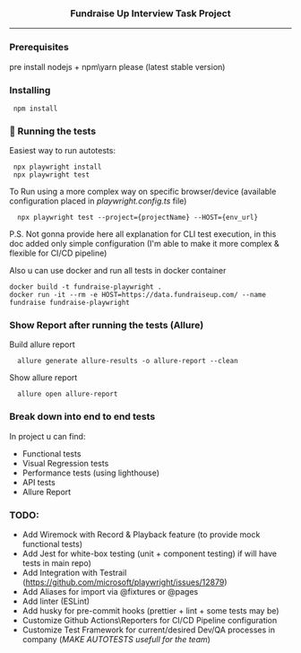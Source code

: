 <h3 align="center">Fundraise Up Interview Task Project</h3>

---


### Prerequisites

pre install nodejs + npm\yarn please (latest stable version)


### Installing

```
 npm install
```

### 🔧 Running the tests

Easiest way to run autotests:

```
 npx playwright install
 npx playwright test 
```

To Run using a more complex way on specific browser/device (available configuration placed in *playwright.config.ts* file)

```
  npx playwright test --project={projectName} --HOST={env_url}
```

P.S. Not gonna provide here all explanation for CLI test execution, in this doc added only simple configuration (I'm able to make it more complex & flexible for CI/CD pipeline)


Also u can use docker and run all tests in docker container

```
docker build -t fundraise-playwright .
docker run -it --rm -e HOST=https://data.fundraiseup.com/ --name fundraise fundraise-playwright
```

### Show Report after running the tests (Allure)

Build allure report 

```
  allure generate allure-results -o allure-report --clean
```

Show allure report

```
  allure open allure-report
```

### Break down into end to end tests

In project u can find: 
- Functional tests 
- Visual Regression tests
- Performance tests (using lighthouse)
- API tests
- Allure Report



### TODO: 

- Add Wiremock with Record & Playback feature (to provide mock functional tests)
- Add Jest for white-box testing (unit + component testing) if will have tests in main repo)
- Add Integration with Testrail (https://github.com/microsoft/playwright/issues/12879)
- Add Aliases for import via @fixtures or @pages
- Add linter (ESLint) 
- Add husky for pre-commit hooks (prettier + lint + some tests may be)
- Customize Github Actions\Reporters for CI/CD Pipeline configuration
- Customize Test Framework for current/desired Dev/QA processes in company (*MAKE AUTOTESTS usefull for the team*)

